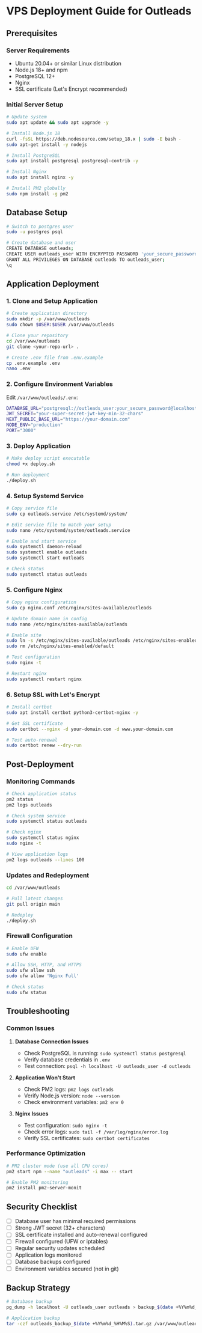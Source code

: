 # VPS Deployment Guide for Outleads

## Prerequisites

### Server Requirements
- Ubuntu 20.04+ or similar Linux distribution
- Node.js 18+ and npm
- PostgreSQL 12+
- Nginx
- SSL certificate (Let's Encrypt recommended)

### Initial Server Setup

```bash
# Update system
sudo apt update && sudo apt upgrade -y

# Install Node.js 18
curl -fsSL https://deb.nodesource.com/setup_18.x | sudo -E bash -
sudo apt-get install -y nodejs

# Install PostgreSQL
sudo apt install postgresql postgresql-contrib -y

# Install Nginx
sudo apt install nginx -y

# Install PM2 globally
sudo npm install -g pm2
```

## Database Setup

```bash
# Switch to postgres user
sudo -u postgres psql

# Create database and user
CREATE DATABASE outleads;
CREATE USER outleads_user WITH ENCRYPTED PASSWORD 'your_secure_password';
GRANT ALL PRIVILEGES ON DATABASE outleads TO outleads_user;
\q
```

## Application Deployment

### 1. Clone and Setup Application

```bash
# Create application directory
sudo mkdir -p /var/www/outleads
sudo chown $USER:$USER /var/www/outleads

# Clone your repository
cd /var/www/outleads
git clone <your-repo-url> .

# Create .env file from .env.example
cp .env.example .env
nano .env
```

### 2. Configure Environment Variables

Edit `/var/www/outleads/.env`:

```bash
DATABASE_URL="postgresql://outleads_user:your_secure_password@localhost:5432/outleads?schema=public"
JWT_SECRET="your-super-secret-jwt-key-min-32-chars"
NEXT_PUBLIC_BASE_URL="https://your-domain.com"
NODE_ENV="production"
PORT="3000"
```

### 3. Deploy Application

```bash
# Make deploy script executable
chmod +x deploy.sh

# Run deployment
./deploy.sh
```

### 4. Setup Systemd Service

```bash
# Copy service file
sudo cp outleads.service /etc/systemd/system/

# Edit service file to match your setup
sudo nano /etc/systemd/system/outleads.service

# Enable and start service
sudo systemctl daemon-reload
sudo systemctl enable outleads
sudo systemctl start outleads

# Check status
sudo systemctl status outleads
```

### 5. Configure Nginx

```bash
# Copy nginx configuration
sudo cp nginx.conf /etc/nginx/sites-available/outleads

# Update domain name in config
sudo nano /etc/nginx/sites-available/outleads

# Enable site
sudo ln -s /etc/nginx/sites-available/outleads /etc/nginx/sites-enabled/
sudo rm /etc/nginx/sites-enabled/default

# Test configuration
sudo nginx -t

# Restart nginx
sudo systemctl restart nginx
```

### 6. Setup SSL with Let's Encrypt

```bash
# Install certbot
sudo apt install certbot python3-certbot-nginx -y

# Get SSL certificate
sudo certbot --nginx -d your-domain.com -d www.your-domain.com

# Test auto-renewal
sudo certbot renew --dry-run
```

## Post-Deployment

### Monitoring Commands

```bash
# Check application status
pm2 status
pm2 logs outleads

# Check system service
sudo systemctl status outleads

# Check nginx
sudo systemctl status nginx
sudo nginx -t

# View application logs
pm2 logs outleads --lines 100
```

### Updates and Redeployment

```bash
cd /var/www/outleads

# Pull latest changes
git pull origin main

# Redeploy
./deploy.sh
```

### Firewall Configuration

```bash
# Enable UFW
sudo ufw enable

# Allow SSH, HTTP, and HTTPS
sudo ufw allow ssh
sudo ufw allow 'Nginx Full'

# Check status
sudo ufw status
```

## Troubleshooting

### Common Issues

1. **Database Connection Issues**
   - Check PostgreSQL is running: `sudo systemctl status postgresql`
   - Verify database credentials in `.env`
   - Test connection: `psql -h localhost -U outleads_user -d outleads`

2. **Application Won't Start**
   - Check PM2 logs: `pm2 logs outleads`
   - Verify Node.js version: `node --version`
   - Check environment variables: `pm2 env 0`

3. **Nginx Issues**
   - Test configuration: `sudo nginx -t`
   - Check error logs: `sudo tail -f /var/log/nginx/error.log`
   - Verify SSL certificates: `sudo certbot certificates`

### Performance Optimization

```bash
# PM2 cluster mode (use all CPU cores)
pm2 start npm --name "outleads" -i max -- start

# Enable PM2 monitoring
pm2 install pm2-server-monit
```

## Security Checklist

- [ ] Database user has minimal required permissions
- [ ] Strong JWT secret (32+ characters)
- [ ] SSL certificate installed and auto-renewal configured
- [ ] Firewall configured (UFW or iptables)
- [ ] Regular security updates scheduled
- [ ] Application logs monitored
- [ ] Database backups configured
- [ ] Environment variables secured (not in git)

## Backup Strategy

```bash
# Database backup
pg_dump -h localhost -U outleads_user outleads > backup_$(date +%Y%m%d_%H%M%S).sql

# Application backup
tar -czf outleads_backup_$(date +%Y%m%d_%H%M%S).tar.gz /var/www/outleads
```
